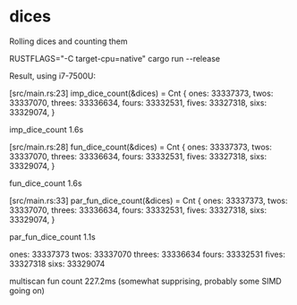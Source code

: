 # dices
Rolling dices and counting them

RUSTFLAGS="-C target-cpu=native" cargo run --release

Result, using i7-7500U:

[src/main.rs:23] imp_dice_count(&dices) = Cnt {
    ones: 33337373,
    twos: 33337070,
    threes: 33336634,
    fours: 33332531,
    fives: 33327318,
    sixs: 33329074,
}

imp_dice_count 1.6s

[src/main.rs:28] fun_dice_count(&dices) = Cnt {
    ones: 33337373,
    twos: 33337070,
    threes: 33336634,
    fours: 33332531,
    fives: 33327318,
    sixs: 33329074,
}

fun_dice_count 1.6s

[src/main.rs:33] par_fun_dice_count(&dices) = Cnt {
    ones: 33337373,
    twos: 33337070,
    threes: 33336634,
    fours: 33332531,
    fives: 33327318,
    sixs: 33329074,
}

par_fun_dice_count 1.1s

ones: 33337373
twos: 33337070
threes: 33336634
fours: 33332531
fives: 33327318
sixs: 33329074

multiscan fun count 227.2ms (somewhat supprising, probably some SIMD going on)
